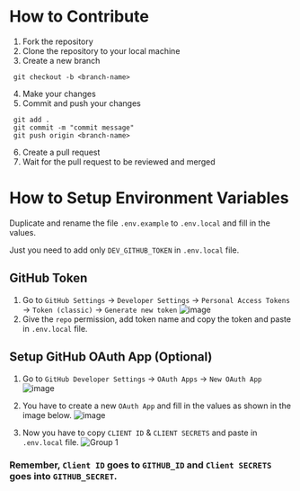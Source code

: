# How to Contribute

1. Fork the repository
2. Clone the repository to your local machine
3. Create a new branch 
```
 git checkout -b <branch-name>
```

4. Make your changes
5. Commit and push your changes
```
 git add .
 git commit -m "commit message"
 git push origin <branch-name>
```
6. Create a pull request
7. Wait for the pull request to be reviewed and merged


# How to Setup Environment Variables

Duplicate and rename the file `.env.example` to `.env.local` and fill in the values.

Just you need to add only `DEV_GITHUB_TOKEN` in `.env.local` file.
## GitHub Token

1. Go to `GitHub Settings` -> `Developer Settings` -> `Personal Access Tokens` -> `Token (classic)` -> `Generate new token`
![image](https://github.com/priyankarpal/ProjectsHut/assets/88102392/bcb319ec-0596-4dfc-ba88-097f591f18e4)
2. Give the `repo` permission, add token name and copy the token and paste in `.env.local` file.


## Setup GitHub OAuth App (Optional)

1. Go to `GitHub Developer Settings` -> `OAuth Apps` -> `New OAuth App`
![image](https://github.com/priyankarpal/ProjectsHut/assets/88102392/26c397a7-4c11-43a7-8dcd-28b4c901750d)

2. You have to create a new `OAuth App` and fill in the values as shown in the image below.
![image](https://github.com/priyankarpal/ProjectsHut/assets/88102392/26c397a7-4c11-43a7-8dcd-28b4c901750d)
3. Now you have to copy `CLIENT ID` & `CLIENT SECRETS` and paste in `.env.local` file.
![Group 1](https://github.com/priyankarpal/ProjectsHut/assets/88102392/c4f8c346-7aa7-4cb5-9f93-aa8200a3808f)


### Remember, `Client ID` goes to `GITHUB_ID` and `Client SECRETS` goes into `GITHUB_SECRET`.